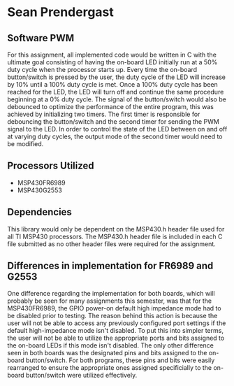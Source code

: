 # Sean Prendergast

## Software PWM

For this assignment, all implemented code would be written in C with the ultimate goal consisting of having the on-board LED initially run at a 50% duty cycle when the processor starts up. Every time the on-board button/switch is pressed by the user, the duty cycle of the LED will increase by 10% until a 100% duty cycle is met. Once a 100% duty cycle has been reached for the LED, the LED will turn off and continue the same procedure beginning at a 0% duty cycle. The signal of the button/switch would also be debounced to optimize the performance of the entire program, this was achieved by initializing two timers. The first timer is responsible for debouncing the button/switch and the second timer for sending the PWM signal to the LED. In order to control the state of the LED between on and off at varying duty cycles, the output mode of the second timer would need to be modified.
## Processors Utilized
* MSP430FR6989
* MSP430G2553

## Dependencies
This library would only be dependent on the MSP430.h header file used for all TI MSP430 processors. The MSP430.h header file is included in each C file submitted as no other header files were required for the assignment.

## Differences in implementation for FR6989 and G2553
One difference regarding the implementation for both boards, which will probably be seen for many assignments this semester, was that for the MSP430FR6989, the GPIO power-on default high impedance mode had to be disabled prior to testing. The reason behind this action is because the user will not be able to access any previously configured port settings if the default high-impedance mode isn't disabled. To put this into simpler terms, the user will not be able to utilize the appropriate ports and bits assigned to the on-board LEDs if this mode isn't disabled. The only other difference seen in both boards was the designated pins and bits assigned to the on-board button/switch. For both programs, these pins and bits were easily rearranged to ensure the appropriate ones assigned specificially to the on-board button/switch were utilized effectively.
